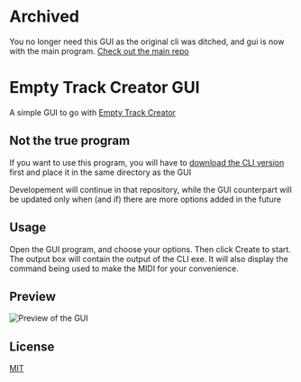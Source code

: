 # Archived
You no longer need this GUI as the original cli was ditched, and gui is now with the main program. [Check out the main repo](https://github.com/6gh/Empty-Track-Creator)

# Empty Track Creator GUI
A simple GUI to go with [Empty Track Creator](https://github.com/6gh/Empty-Track-Creator)

## Not the true program

If you want to use this program, you will have to [download the CLI version](https://github.com/6gh/Empty-Track-Creator/releases/latest) first and place it in the same directory as the GUI

Developement will continue in that repository, while the GUI counterpart will be updated only when (and if) there are more options added in the future

## Usage

Open the GUI program, and choose your options. Then click Create to start. The output box will contain the output of the CLI exe. It will also display the command being used to make the MIDI for your convenience.

## Preview 
![Preview of the GUI](https://cdn.discordapp.com/attachments/569664110011088899/1083838517316169748/image.png)

## License
[MIT](https://github.com/6gh/Empty-Track-Creator-GUI/blob/master/LICENSE.txt)
